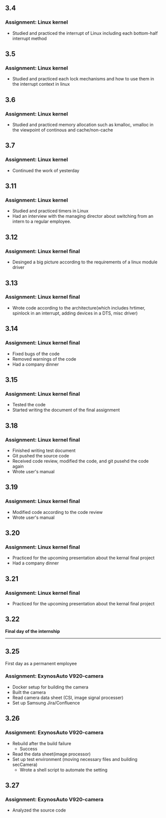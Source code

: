 ## 3.4
### Assignment: Linux kernel
- Studied and practiced the interrupt of Linux including each bottom-half interrupt method
## 3.5
### Assignment: Linux kernel
- Studied and practiced each lock mechanisms and how to use them in the interrupt context in linux
## 3.6
### Assignment: Linux kernel
- Studied and practiced memory allocation such as kmalloc, vmalloc in the viewpoint of continous and cache/non-cache
## 3.7
### Assignment: Linux kernel
- Continued the work of yesterday
## 3.11
### Assignment: Linux kernel
- Studied and practiced timers in Linux
- Had an interview with the managing director about switching from an intern to a regular employee.
## 3.12
### Assignment: Linux kernel final
- Desinged a big picture according to the requirements of a linux module driver
## 3.13
### Assignment: Linux kernel final
- Wrote code according to the architecture(which includes hrtimer, spinlock in an interrupt, adding devices in a DTS, misc driver)
## 3.14
### Assignment: Linux kernel final
- Fixed bugs of the code
- Removed warnings of the code
- Had a company dinner
## 3.15
### Assignment: Linux kernel final
- Tested the code
- Started writing the document of the final assignment
## 3.18
### Assignment: Linux kernel final
- Finished writing test document
- Git pushed the source code
- Received code review, modified the code, and git pusehd the code again
- Wrote user's manual
## 3.19
### Assignment: Linux kernel final
- Modified code according to the code review
- Wrote user's manual
## 3.20
### Assignment: Linux kernel final
- Practiced for the upcoming presentation about the kernal final project
- Had a company dinner
## 3.21
### Assignment: Linux kernel final
- Practiced for the upcoming presentation about the kernal final project
## 3.22
**Final day of the internship**

---

## 3.25
First day as a permanent employee
### Assignment: ExynosAuto V920-camera
- Docker setup for building the camera
- Built the camera
- Read camera data sheet (CSI, image signal processer)
- Set up Samsung Jira/Confluence
## 3.26
### Assignment: ExynosAuto V920-camera
- Rebuild after the build failure
  - Success
- Read the data sheet(image processor)
- Set up test environment (moving necessary files and building secCamera)
  - Wrote a shell script to automate the setting
## 3.27
### Assignment: ExynosAuto V920-camera
- Analyzed the source code
